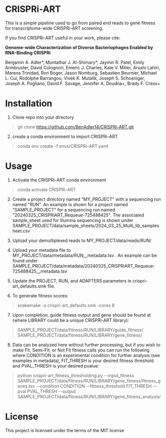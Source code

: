 # CRISPRi-ART

This is a simple pipeline used to go from paired end reads to gene fitness for transcriptome-wide CRISPRi-ART screening.  

If you find CRISPRi-ART useful in your work, please cite: 

**Genome-wide Characterization of Diverse Bacteriophages Enabled by RNA-Binding CRISPRi**

Benjamin A. Adler*,  Muntathar J. Al-Shimary*, Jaymin R. Patel, Emily Armbruster,  David Colognori,  Emeric J. Charles, Kate V. Miller,  Arushi Lahiri,  Marena Trinidad,  Ron Boger,  Jason Nomburg,  Sebastien Beurnier,  Michael L. Cui, Rodolphe Barrangou,  Vivek K. Mutalik,  Joseph S. Schoeniger,  Joseph A. Pogliano,  David F. Savage,  Jennifer A. Doudna+,  Brady F. Cress+

# Installation 
1. Clone repo into your directory 
> git clone https://github.com/BenAdler14/CRISPRi-ART.git

2. create a conda environment to import CRISPRi-ART
> conda env create -f envs/CRISPRi-ART.yaml

# Usage 
1. Activate the CRISPRi-ART conda environment
> conda activate CRISPRi-ART

2. Create a project directory named "MY_PROJECT" with a sequencing run named "RUN". An example is shown for a project named "SAMPLE_PROJECT" for a sequencing run named "20240325_CRISPRiART_Requeue-725488425". The associated sample_sheet used for Illumina sequencing is shown under SAMPLE_PROJECT/data/sample_sheets/2024_03_25_Multi_lib_samplesheet.csv

3. Upload your demultiplexed reads to MY_PROJECT/data/reads/RUN/

4. Upload your metadata file to MY_PROJECT/data/metadata/RUN__metadata.tsv . An example can be found under SAMPLE_PROJECT/data/metadata/20240325_CRISPRiART_Requeue-725488425__metadata.tsv

5. Update the PROJECT, RUN, and ADAPTERS parameters in crispri-art_defaults.smk file.

6. To generate fitness scores:
> snakemake -s crispri-art_defaults.smk -cores 8

7. Upon completion, guide fitness output and gene should be found at (where LIBRARY could be a unique CRISPRi-ART library):
> SAMPLE_PROJECT/data/fitness/RUN/LIBRARY/guide_fitness/
> SAMPLE_PROJECT/data/fitness/RUN/LIBRARY/gene_fitness/

8. Data can be analyzed here without further processing, but if you wish to make Fit, Semi-Fit, or Not Fit fitness calls you can run the following where CONDITION is an experimental condition for further analysis (see examples in metadata), FIT_THRESH is your desired fitness threshold and PVAL_THRESH is your desired pvalue:
> python crispri-art_fitness_thresholding.py --input_fitness SAMPLE_PROJECT/data/fitness/RUN/LIBRARY/gene_fitness/fitness_genes.tsv --condition CONDITION --fitness_threshold FIT_THRESH --pval PVAL_THRESH --output SAMPLE_PROJECT/data/fitness/RUN/LIBRARY/gene_fitness_analysis/

# License
This project is licensed under the terms of the MIT license
